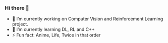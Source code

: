 ### Hi there 👋

<!--
**1chimaruGin/1chimaruGin** is a ✨ _special_ ✨ repository because its `README.md` (this file) appears on your GitHub profile.

Here are some ideas to get you started:
-->

- 🔭 I’m currently working on Computer Vision and Reinforcement Learning project.
- 🌱 I’m currently learning DL, RL and C++
- ⚡ Fun fact: Anime, Life, Twice in that order 

<!--
- 👯 I’m looking to collaborate on ...
- 🤔 I’m looking for help with ...
- 💬 Ask me about ...
- 📫 How to reach me: ...
- 😄 Pronouns: ...
-->
